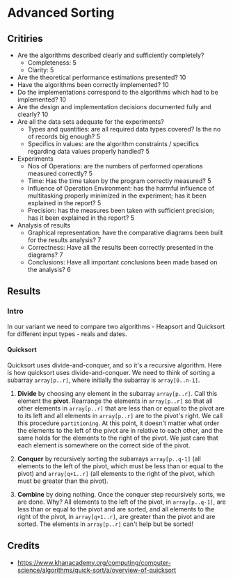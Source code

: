 # Advanced Sorting

## Critiries

* Are the algorithms described clearly and sufficiently completely?
  * Completeness: 5
  * Clarity: 5 
* Are the theoretical performance estimations presented? 10
* Have the algorithms been correctly implemented? 10
* Do the implementations correspond to the algorithms which had to be implemented? 10
* Are the design and implementation decisions documented fully and clearly? 10
* Are all the data sets adequate for the experiments? 
  * Types and quantities: are all required data types covered? Is the no of records big enough? 5
  * Specifics in values: are the algorithm constraints / specifics regarding data values properly handled? 5
* Experiments
  * Nos of Operations: are the numbers of performed operations measured correctly? 5
  * Time: Has the time taken by the program correctly measured? 5
  * Influence of Operation Environment: has the harmful influence of multitasking properly minimized in the experiment; has it been explained in the report? 5
  * Precision: has the measures been taken with sufficient precision; has it been explained in the report? 5
* Analysis of results
  * Graphical representation: have the comparative diagrams been built for the results analysis? 7
  * Correctness: Have all the results been correctly presented in the diagrams? 7
  * Conclusions: Have all important conclusions been made based on the analysis? 6


## Results
### Intro
In our variant we need to compare two algorithms - Heapsort and Quicksort for different input types - reals and dates.

#### Quicksort

Quicksort uses divide-and-conquer, and so it's a recursive algorithm.
Here is how quicksort uses divide-and-conquer. We need to think of sorting a subarray `array[p..r]`, where initially the subarray is `array[0..n-1]`.
	
1. **Divide** by choosing any element in the subarray `array[p..r]`. Call this element the **pivot**. Rearrange the elements in `array[p..r]` so that all other elements in `array[p..r]` that are less than or equal to the pivot are to its left and all elements in `array[p..r]` are to the pivot's right. We call this procedure `partitioning`. At this point, it doesn't matter what order the elements to the left of the pivot are in relative to each other, and the same holds for the elements to the right of the pivot. We just care that each element is somewhere on the correct side of the pivot.

2. **Conquer** by recursively sorting the subarrays `array[p..q-1]` (all elements to the left of the pivot, which must be less than or equal to the pivot) and `array[q+1..r]` (all elements to the right of the pivot, which must be greater than the pivot).

3. **Combine** by doing nothing. Once the conquer step recursively sorts, we are done. Why? All elements to the left of the pivot, in `array[p..q-1]`, are less than or equal to the pivot and are sorted, and all elements to the right of the pivot, in `array[q+1..r]`, are greater than the pivot and are sorted. The elements in `array[p..r]` can't help but be sorted!



## Credits
- https://www.khanacademy.org/computing/computer-science/algorithms/quick-sort/a/overview-of-quicksort

